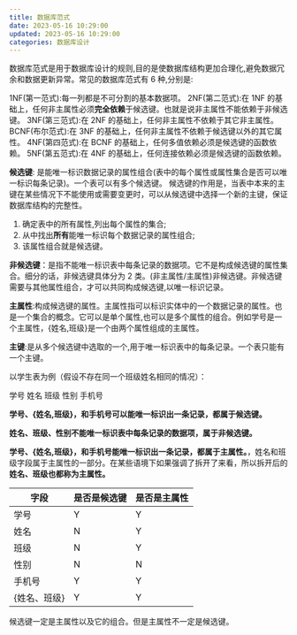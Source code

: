 ```yaml
---
title: 数据库范式
date: 2023-05-16 10:29:00
updated: 2023-05-16 10:29:00
categories: 数据库设计
---
```


数据库范式是用于数据库设计的规则,目的是使数据库结构更加合理化,避免数据冗余和数据更新异常。常见的数据库范式有 6 种,分别是:

1NF(第一范式):每一列都是不可分割的基本数据项。
2NF(第二范式):在 1NF 的基础上，任何非主属性必须**完全依赖**于候选键。也就是说非主属性不能依赖于非候选键。
3NF(第三范式):在 2NF 的基础上，任何非主属性不依赖于其它非主属性。
BCNF(布尔范式):在 3NF 的基础上，任何非主属性不依赖于候选键以外的其它属性。
4NF(第四范式):在 BCNF 的基础上，任何多值依赖必须是候选键的函数依赖。
5NF(第五范式):在 4NF 的基础上，任何连接依赖必须是候选键的函数依赖。

**候选键**: 是能唯一标识数据记录的属性组合(表中的每个属性或属性集合是否可以唯一标识每条记录)。一个表可以有多个候选键。
候选键的作用是，当表中本来的主键在某些情况下不能使用或需要变更时，可以从候选键中选择一个新的主键，保证数据库结构的完整性。

<!-- more -->

1. 确定表中的所有属性,列出每个属性的集合;
2. 从中找出**所有**能唯一标识每个数据记录的属性组合;
3. 该属性组合就是候选键。

**非候选键**：是指不能唯一标识表中每条记录的数据项。它不是构成候选键的属性集合。细分的话，非候选键具体分为 2 类。(非主属性/主属性)非候选键。非候选键需要与其他属性组合，才可以共同构成候选键,以唯一标识记录。

**主属性**:构成候选键的属性。主属性指可以标识实体中的一个数据记录的属性。也是一个集合的概念。它可以是单个属性,也可以是多个属性的组合。例如学号是一个主属性，{姓名,班级}是一个由两个属性组成的主属性。

**主键**:是从多个候选键中选取的一个,用于唯一标识表中的每条记录。一个表只能有一个主键。

以学生表为例（假设不存在同一个班级姓名相同的情况）：

学号   姓名   班级   性别   手机号

**学号、{姓名,班级}，和手机号可以能唯一标识出一条记录，都属于候选键。**

**姓名、班级、性别不能唯一标识表中每条记录的数据项，属于非候选键。**

**学号、{姓名,班级}，和手机号能唯一标识出一条记录，都属于主属性。**，姓名和班级字段属于主属性的一部分。在某些语境下如果强调了拆开了来看，所以拆开后的**姓名、班级也都称为主属性。**

|  字段   | 是否是候选键  | 是否是主属性
|  ----  | ----  | ----  |
| 学号   | Y | Y |
| 姓名  | N | Y |
| 班级  | N | Y |
| 性别  | N | N |
| 手机号  | Y | Y |
| {姓名、班级}  | Y | Y |

候选键一定是主属性以及它的组合。但是主属性不一定是候选键。
